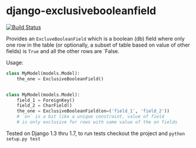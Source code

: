 django-exclusivebooleanfield
============================

[![Build Status](https://travis-ci.org/anentropic/django-exclusivebooleanfield.svg?branch=master)](https://travis-ci.org/anentropic/django-exclusivebooleanfield)

Provides an `ExcluveBooleanField` which is a boolean (db) field where only one row in the table (or optionally, a subset of table based on value of other fields) is `True` and all the other rows are `False.

Usage:
```python
class MyModel(models.Model):
    the_one = ExclusiveBooleanField()


class MyModel(models.Model):
    field_1 = ForeignKey()
    field_2 = CharField()
    the_one = ExclusiveBooleanField(on=('field_1', 'field_2'))
    # `on` is a bit like a unique constraint, value of field
    # is only exclusive for rows with same value of the on fields
```

Tested on Django 1.3 thru 1.7, to run tests checkout the project and `python setup.py test`
